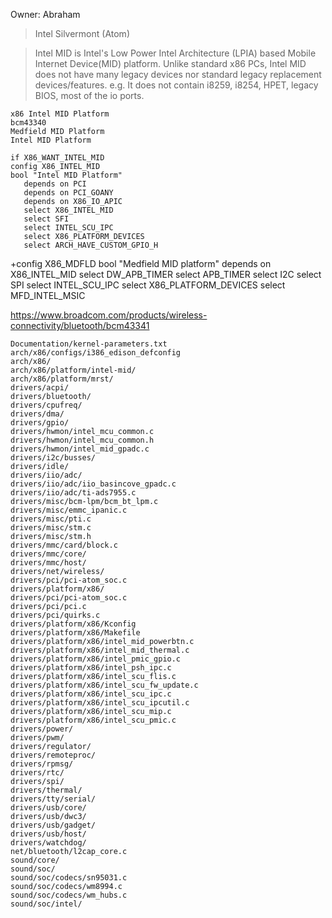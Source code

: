 Owner: Abraham

> Intel Silvermont (Atom)

> Intel MID is Intel's Low Power Intel Architecture (LPIA) based Mobile Internet Device(MID) platform. Unlike standard x86 PCs, Intel MID does not have many legacy devices nor standard legacy replacement devices/features. e.g. It does not contain i8259, i8254, HPET, legacy BIOS, most of the io ports.

    x86 Intel MID Platform
    bcm43340
    Medfield MID Platform
    Intel MID Platform
    
    if X86_WANT_INTEL_MID
    config X86_INTEL_MID
    bool "Intel MID Platform"
       depends on PCI
       depends on PCI_GOANY
       depends on X86_IO_APIC
       select X86_INTEL_MID
       select SFI
       select INTEL_SCU_IPC
       select X86_PLATFORM_DEVICES
       select ARCH_HAVE_CUSTOM_GPIO_H


+config X86_MDFLD
    bool "Medfield MID platform"
       depends on X86_INTEL_MID
       select DW_APB_TIMER
    select APB_TIMER
    select I2C
    select SPI
    select INTEL_SCU_IPC
    select X86_PLATFORM_DEVICES
    select MFD_INTEL_MSIC

https://www.broadcom.com/products/wireless-connectivity/bluetooth/bcm43341

    Documentation/kernel-parameters.txt
    arch/x86/configs/i386_edison_defconfig
    arch/x86/
    arch/x86/platform/intel-mid/
    arch/x86/platform/mrst/
    drivers/acpi/
    drivers/bluetooth/
    drivers/cpufreq/
    drivers/dma/
    drivers/gpio/
    drivers/hwmon/intel_mcu_common.c
    drivers/hwmon/intel_mcu_common.h
    drivers/hwmon/intel_mid_gpadc.c
    drivers/i2c/busses/
    drivers/idle/
    drivers/iio/adc/
    drivers/iio/adc/iio_basincove_gpadc.c
    drivers/iio/adc/ti-ads7955.c
    drivers/misc/bcm-lpm/bcm_bt_lpm.c
    drivers/misc/emmc_ipanic.c
    drivers/misc/pti.c
    drivers/misc/stm.c
    drivers/misc/stm.h
    drivers/mmc/card/block.c
    drivers/mmc/core/
    drivers/mmc/host/
    drivers/net/wireless/
    drivers/pci/pci-atom_soc.c
    drivers/platform/x86/
    drivers/pci/pci-atom_soc.c
    drivers/pci/pci.c
    drivers/pci/quirks.c
    drivers/platform/x86/Kconfig
    drivers/platform/x86/Makefile
    drivers/platform/x86/intel_mid_powerbtn.c
    drivers/platform/x86/intel_mid_thermal.c
    drivers/platform/x86/intel_pmic_gpio.c
    drivers/platform/x86/intel_psh_ipc.c
    drivers/platform/x86/intel_scu_flis.c
    drivers/platform/x86/intel_scu_fw_update.c
    drivers/platform/x86/intel_scu_ipc.c
    drivers/platform/x86/intel_scu_ipcutil.c
    drivers/platform/x86/intel_scu_mip.c
    drivers/platform/x86/intel_scu_pmic.c
    drivers/power/
    drivers/pwm/
    drivers/regulator/
    drivers/remoteproc/
    drivers/rpmsg/
    drivers/rtc/
    drivers/spi/
    drivers/thermal/
    drivers/tty/serial/
    drivers/usb/core/
    drivers/usb/dwc3/
    drivers/usb/gadget/
    drivers/usb/host/
    drivers/watchdog/
    net/bluetooth/l2cap_core.c
    sound/core/
    sound/soc/
    sound/soc/codecs/sn95031.c
    sound/soc/codecs/wm8994.c
    sound/soc/codecs/wm_hubs.c
    sound/soc/intel/
